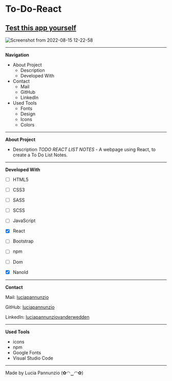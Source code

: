 # To-Do-React

## [Test this app yourself](https://luciapannunzio.github.io/To-Do-React/)

![Screenshot from 2022-08-15 12-22-58](https://user-images.githubusercontent.com/89199990/184619217-acdf6a1f-ec3d-40fe-8cb0-b58d26207690.png)









  
  
  
  * * *


**Navigation**
 - About Project
    - Description
    - Developed With
 - Contact
    - Mail
    - GitHub  
    - LinkedIn
 - Used Tools
    - Fonts
    - Design
    - Icons
    - Colors


* * *


**About Project**
 - Description
*TODO REACT LIST NOTES* - A webpage using React, to create a To Do List Notes.


* * *


**Developed With**
 - [ ] HTML5
 - [ ] CSS3
 - [ ] SASS
 - [ ] SCSS
 - [ ] JavaScript
 - [x] React
 - [ ] Bootstrap
 - [ ] npm
 - [ ] Dom
 - [x] NanoId
 
 
 * * *
 
 
**Contact**

Mail: [luciapannunzio](https://mail.google.com/mail/u/0/#inbox)

GitHub: [luciapannunzio](https://github.com/luciapannunzio/)

LinkedIn: [luciapannunziovanderwedden](https://www.linkedin.com/in/luciapannunziovanderwedden/)


* * *


**Used Tools**
- icons
- npm
- Google Fonts
- Visual Studio Code


* * *



Made by Lucia Pannunzio (✿◠‿◠✿)
